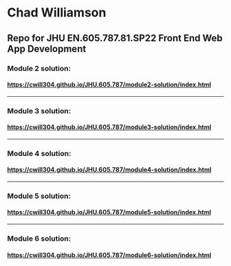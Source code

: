 # Chad Williamson
## Repo for JHU EN.605.787.81.SP22 Front End Web App Development

### Module 2 solution: 
#### https://cwill304.github.io/JHU.605.787/module2-solution/index.html
 
----
### Module 3 solution: 
#### https://cwill304.github.io/JHU.605.787/module3-solution/index.html
 
----
### Module 4 solution: 
#### https://cwill304.github.io/JHU.605.787/module4-solution/index.html

----
### Module 5 solution: 
#### https://cwill304.github.io/JHU.605.787/module5-solution/index.html

----
### Module 6 solution: 
#### https://cwill304.github.io/JHU.605.787/module6-solution/index.html
